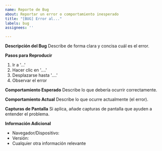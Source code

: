 ```yaml
---
name: Reporte de Bug
about: Reportar un error o comportamiento inesperado
title: "[BUG] Error al..."
labels: bug
assignees: ''

---
```


**Descripción del Bug**
Describe de forma clara y concisa cuál es el error.

**Pasos para Reproducir**
1. Ir a '...'
2. Hacer clic en '....'
3. Desplazarse hasta '....'
4. Observar el error

**Comportamiento Esperado**
Describe lo que debería ocurrir correctamente.

**Comportamiento Actual**
Describe lo que ocurre actualmente (el error).

**Capturas de Pantalla**
Si aplica, añade capturas de pantalla que ayuden a entender el problema.

**Información Adicional**
- Navegador/Dispositivo: 
- Versión: 
- Cualquier otra información relevante
